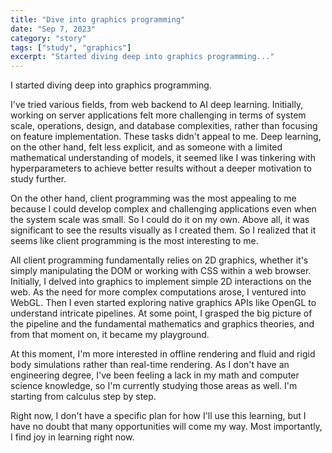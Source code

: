 ```yaml
---
title: "Dive into graphics programming"
date: "Sep 7, 2023"
category: "story"
tags: ["study", "graphics"]
excerpt: "Started diving deep into graphics programming..."
---
```


I started diving deep into graphics programming.

I've tried various fields, from web backend to AI deep learning. Initially, working on server applications felt more challenging in terms of system scale, operations, design, and database complexities, rather than focusing on feature implementation. These tasks didn't appeal to me. Deep learning, on the other hand, felt less explicit, and as someone with a limited mathematical understanding of models, it seemed like I was tinkering with hyperparameters to achieve better results without a deeper motivation to study further.

On the other hand, client programming was the most appealing to me because I could develop complex and challenging applications even when the system scale was small. So I could do it on my own. Above all, it was significant to see the results visually as I created them. So I realized that it seems like client programming is the most interesting to me.

All client programming fundamentally relies on 2D graphics, whether it's simply manipulating the DOM or working with CSS within a web browser. Initially, I delved into graphics to implement simple 2D interactions on the web. As the need for more complex computations arose, I ventured into WebGL. Then I even started exploring native graphics APIs like OpenGL to understand intricate pipelines. At some point, I grasped the big picture of the pipeline and the fundamental mathematics and graphics theories, and from that moment on, it became my playground.

At this moment, I'm more interested in offline rendering and fluid and rigid body simulations rather than real-time rendering. As I don't have an engineering degree, I've been feeling a lack in my math and computer science knowledge, so I'm currently studying those areas as well. I'm starting from calculus step by step.

Right now, I don't have a specific plan for how I'll use this learning, but I have no doubt that many opportunities will come my way. Most importantly, I find joy in learning right now.
